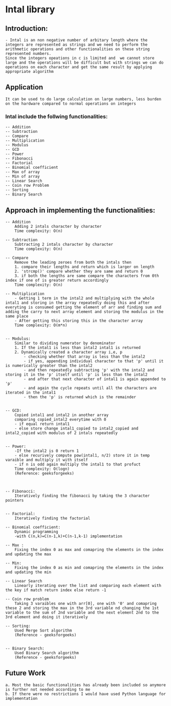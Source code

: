 # Intal library

## Introduction:
	- Intal is an non negative number of arbitary length where the integers are represented as strings and we need to perform the arithmetic operations and other functionalities on these string represented numbers.
	Since the integers opeations in c is limited and  we cannot store large and the operations will be difficult but with strings we can do operations on each character and get the same result by applying appropriate algorithm
	
## Application 
	It can be used to do large calculation on large numbers, less burden on the hardware compared to normal operations on integers  

### Intal include the follwing functionalities:
	-- Addition
	-- Subtraction
	-- Compare
	-- Multiplication
	-- Modulus
	-- GCD
	-- Power
	-- Fibonacci
	-- Factorial
	-- Binomial coefficient
	-- Max of array
	-- Min of array
	-- Linear Search
	-- Coin row Problem
	-- Sorting
	-- Binary Search


## Approach in implementing the functionalities:
	-- Addition 
		Adding 2 intals character by character 
		Time complexity: O(n)

	-- Subtraction
		Subtracting 2 intals character by character 
		Time complexity: O(n)

	-- Compare
		Remove the leading zeroes from both the intals then
		1. compare their lengths and return which is larger on length 
		2. 'strcmp()' compare whether they are same and return 0
		3. if both the lengths are same compare the characters from 0th index if one of is greater return accordingly
		Time complexity: O(n)

	-- Multiplication
		- Getting 1 term in the intal2 and multiplying with the whole intal1 and storing in the array repeatedly doing this and after everyting is consumed getting the element of arr and finding sum and adding the carry to next array element and storing the modulus in the same place 
		- After getting this storing this in the character array
		Time complexity: O(m*n)


	-- Modulus:
		Similar to dividing numerator by denominator
		1. If the intal1 is less than intal2 intal1 is returned 
		2. Dynamically created a character array i,e, p  
			- checking whether that array is less than the intal2 
			- if yes, appending individual character to that 'p' until it is numerically greater than the intal2 
			- and then repeatedly subtracting 'p' with the intal2 and storing it in the 'p' itself until 'p' is less than the intal2 
			- and after that next character of intal1 is again appended to 'p' 
			- and again the cycle repeats until all the characters are iterated in the intal1 
			- then the 'p' is returned which is the remainder
		

	-- GCD:
		Copied intal1 and intal2 in another array
		comparing copied_intal2 everytime with 0 
		- if equal return intal1
		- else store change intal1_copied to intal2_copied and intal2_copied with modulus of 2 intals repeatedly 


	-- Power:
		-If the intal2 is 0 return 1
		- else recurively compute pow(intal1, n/2) store it in temp varaible and multiply it with itself 
		- if n is odd again multiply the intal1 to that profuct
		Time complexity: O(logn)
		(Reference: geeksforgeeks)



	-- Fibonacci:
		Iteratively finding the fibonacci by taking the 3 character pointers 


	-- Factorial:
		Iteratively finding the factorial 

	-- Binomial coefficient:
		Dynamic programming
		-with C(n,k)=C(n-1,k)+C(n-1,k-1) implementation

	-- Max :
		Fixing the index 0 as max and comapring the elements in the index and updating the max 

	-- Min:
		Fixing the index 0 as min and comapring the elements in the index and updating the min

	-- Linear Search
		Linearly iterating over the list and comparing each element with  the key if match return index else return -1

	-- Coin row problem
		Taking 3 varaibles one with arr[0], one with '0' and comapring these 2 and storing the max in the 3rd variable nd changing the 1st variable to the sum of 2nd variable and the next element 2nd to the 3rd element and doing it iteratively

	-- Sorting:
		Used Merge Sort algorithm
		(Reference - geeksforgeeks)


	-- Binary Search:
		Used Binary Search algorithm
		(Reference - geeksforgeeks)


## Future Work
	a. Most the basic functionalities has already been included so anymore is further not needed according to me
	b. If there were no restrictions I would have used Python language for implementation

